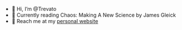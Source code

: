 - 👋 Hi, I’m @Trevato
- 📖 Currently reading Chaos: Making A New Science by James Gleick
- 🎯 Reach me at my [personal website](https://trevordobbertin.com)
